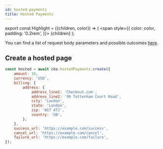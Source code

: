 ```yaml
---
id: hosted-payments
title: Hosted Payments
---
```


export const Highlight = ({children, color}) => (
<span
style={{
      color: color,
      padding: '0.2rem',
    }}>
{children}
</span>
);

You can find a list of request body parameters and possible outcomes [here](https://api-reference.checkout.com/#tag/Hosted-Payments).

## Create a hosted page

```js
const hosted = await cko.hostedPayments.create({
    amount: 10,
    currency: 'USD',
    billing: {
        address: {
            address_line1: 'Checkout.com',
            address_line2: '90 Tottenham Court Road',
            city: 'London',
            state: 'London',
            zip: 'W1T 4TJ',
            country: 'GB',
        },
    },
    success_url: 'https://example.com/success',
    cancel_url: 'https://example.com/cancel',
    failure_url: 'https://example.com/failure',
});
```
